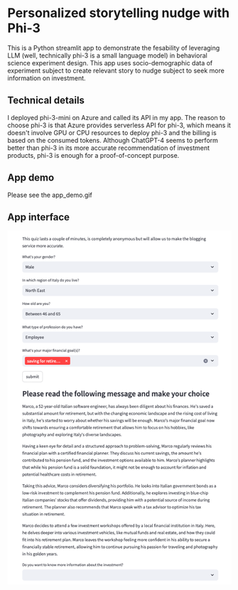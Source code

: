 # Personalized storytelling nudge with Phi-3
This is a Python streamlit app to demonstrate the fesability of leveraging LLM (well, technically phi-3 is a small language model) in behavioral science experiment design. 
This app uses socio-demographic data of experiment subject to create relevant story to nudge subject to seek more information on investment.  

## Technical details
I deployed phi-3-mini on Azure and called its API in my app. The reason to choose phi-3 is that Azure provides serverless API for phi-3, which means it doesn't involve GPU or CPU resources to deploy phi-3 and the billing is based on the consumed tokens. Although ChatGPT-4 seems to perform better than phi-3 in its more accurate recommendation of investment products, phi-3 is enough for a proof-of-concept purpose. 

## App demo
Please see the app_demo.gif 

## App interface

![app interface](https://github.com/claudiatang95/storynudge/blob/main/nudge_app.png)
